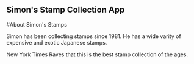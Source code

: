 Simon's Stamp Collection App
---

#About Simon's Stamps

Simon has been collecting stamps since 1981. He has a wide varity of expensive and exotic Japanese stamps.

New York Times Raves that this is the best stamp collection of the ages.

